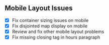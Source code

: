 
## Mobile Layout Issues

- [x] Fix container sizing issues on mobile
- [x] Fix disjointed map display on mobile
- [x] Review and fix other mobile layout problems
- [x] Fix missing closing tag in hours paragraph
